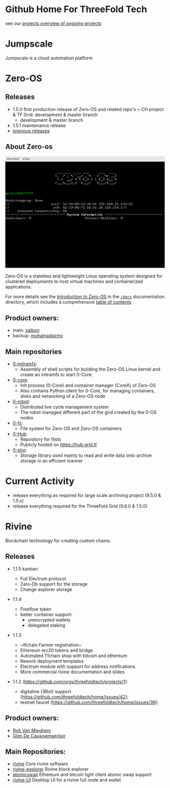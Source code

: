 # Github Home For ThreeFold Tech

see our [projects overview of ongoing projects](https://github.com/threefoldtech/home/projects/3)

# Jumpscale 

Jumpscale is a cloud automation platform

# Zero-OS

## Releases

- 1.5.0 first production release of Zero-OS and related repo's = CH project & TF Grid: development & master branch
    -  development & master branch
- 1.5.1 maintenance release 
- [previous releases](zero-os/release-notes)

## About Zero-os

![Zero-OS console](g8os.png)

Zero-OS is a stateless and lightweight Linux operating system designed for clustered deployments to host virtual machines and containerized applications.

For more details see the [Introduction to Zero-OS](/docs/README.md) in the [`/docs`](/docs) documentation directory, which includes a comprehensive [table of contents](/docs/SUMMARY.md).

## Product owners:
- main: [zaibon](https://github.com/zaibon)
- backup: [muhamadazmy](https://github.com/muhamadazmy)

## Main repositories

- [0-initramfs](https://github.com/threefoldtech/0-initramfs):
  - Assembly of shell scripts for building the Zero-OS Linux kernel and create an initramfs to start 0-Core.
- [0-core](https://github.com/threefoldtech/0-core):
  - Init process (0-Core) and container manager (CoreX) of Zero-OS
  - Also contains Python client for 0-Core, for managing containers, disks and networking of a Zero-OS node
- [0-robot](https://github.com/threefoldtech/0-robot): 
  - Distributed live cycle management system 
  - The robot managed different part of the grid created by the 0-OS nodes
- [0-fs](https://github.com/threefoldtech/0-fs):
  - File system for Zero-OS and Zero-OS containers
- [0-Hub](https://github.com/threefoldtech/0-hub):
  - Repository for flists
  - Publicly hosted on https://hub.grid.tf
- [0-stor](https://github.com/threefoldtech/0-stor):
  - Storage library used mainly to read and write data onto archive storage in an efficient manner
  
  
# Current Activity

- release everything as required for large scale archiving project (9.5.0 & 1.5.x)
- release everything required for the ThreeFold Grid (9.6.0 & 1.5.0)


# Rivine

Blockchain technology for creating custom chains.

## Releases 

- 1.1.5 kanban
    - Full Electrum protocol 
    - Zero-Db support for the storage
    - Change  explorer storage

- 1.1.4
    - Freeflow token
    - better container support:
        - unencrypted wallets
        - delegated staking
- 1.1.3
    - ~tfchain Farmer registration~
    - Ethereum erc20 tokens and bridge
    - Automated Tfchain shop with bitcoin and ethereum
    - Rework deployment templates
    - Electrum module with support for address notifications
    - More commercial rivine documentation and slides
  
- 1.1.2 (<https://github.com/orgs/threefoldtech/projects/1>):
    - digitalme (3Bot) support (<https://github.com/threefoldtech/home/issues/42>);
    - testnet faucet (<https://github.com/threefoldtech/home/issues/36>);
  
## Product owners:
  - [Rob Van Mieghem](http://github.com/robvanmieghem)
  - [Glen De Cauwsemaecker](http://github.com/glendc)

## Main Repositories:
- [rivine](https://github.com/threefoldtech/rivine)
    Core rivine software
- [rivine-explorer](https://github.com/threefoldtech/rivine-explorer)
    Rivine block explorer
- [atomicswap](https://github.com/threefoldtech/atomicswap)
    Ethereum and bitcoin light client atomic swap support
- [rivine-UI](https://github.com/threefoldtech/rivine-UI)
        Desktop UI for a rivine full node and wallet
